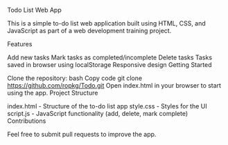 Todo List Web App

This is a simple to-do list web application built using HTML, CSS, and JavaScript as part of a web development training project.

Features

Add new tasks
Mark tasks as completed/incomplete
Delete tasks
Tasks saved in browser using localStorage
Responsive design
Getting Started

Clone the repository:
bash
Copy code
git clone https://github.com/ropkg/Todo.git
Open index.html in your browser to start using the app.
Project Structure

index.html - Structure of the to-do list app
style.css - Styles for the UI
script.js - JavaScript functionality (add, delete, mark complete)
Contributions

Feel free to submit pull requests to improve the app.

